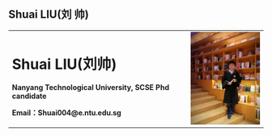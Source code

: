 ## Shuai LIU(刘 帅)

<table border="0">
  <tr>
    <td width="70%">
      <h1>Shuai LIU(刘帅)</h1>
      <p><b>Nanyang Technological University, SCSE Phd candidate</b></p>
      <p><b>Email：Shuai004@e.ntu.edu.sg</b></p>
    </td>
    <td width="30%">
      <img src="/mmexport1594121939607.jpg" width="100%">      
    </td>
  </tr>
</table>

